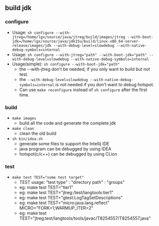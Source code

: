 ## build jdk
### configure
- Usage: `sh configure --with-jtreg=/home/lgx/source/java/jtreg/build/images/jtreg --with-boot-jdk=/home/lgx/source/java/jdk15u/build/linux-x86_64-server-release/images/jdk --with-debug-level=slowdebug --with-native-debug-symbols=internal`
- Usage: `sh configure --with-jtreg="path" --with-boot-jdk="path" --with-debug-level=slowdebug --with-native-debug-symbols=internal`
- Usage(simple): `sh configure --with-boot-jdk="path"`
	- the --with-jtreg don't be needed, if you only want to build but not test.
	- the `--with-debug-level=slowdebug --with-native-debug-symbols=internal` is not needed if you don't want to debug hotspot.
	- Can use `make reconfigure` instead of `sh configure` after the first time.

### build
- `make images`
	- build all the code and generate the complete jdk
- `make clean`
	- clean the old build
- `sh bin/idea.sh`
	- generate some files to support the Intellij IDE
	- java program can be debugged by using IDEA
	- hotspot(c/c++) can be debugged by using CLion

### test
- `make test TEST="some test target"`
	- TEST usage: "test type" : "directory path" : "groups"
	- eg: make test TEST="tier1"
	- eg: make test TEST="jtreg:/test/langtools:tier1"
	- eg: make test TEST="gtest:LogTagSetDescriptions"
	- eg: make test TEST="micro:java.lang.reflect" MICRO="FORK=1;WARMUP_ITER=2"
	- eg: make test TEST="jtreg:test/langtools/tools/javac/T8254557/T8254557.java"
